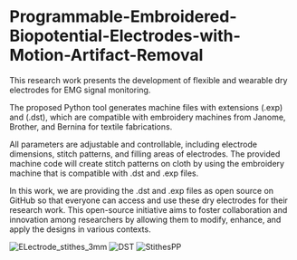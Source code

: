 # Programmable-Embroidered-Biopotential-Electrodes-with-Motion-Artifact-Removal


This research work presents the development of flexible and wearable dry electrodes for EMG signal monitoring.

The proposed Python tool generates machine files with extensions (.exp) and (.dst), which are compatible with embroidery machines from Janome, Brother, and Bernina for textile fabrications.

All parameters are adjustable and controllable, including electrode dimensions, stitch patterns, and filling areas of electrodes. The provided machine code will create stitch patterns on cloth by using the embroidery machine that is compatible with .dst and .exp files.

In this work, we are providing the .dst and .exp files as open source on GitHub so that everyone can access and use these dry electrodes for their research work. This open-source initiative aims to foster collaboration and innovation among researchers by allowing them to modify, enhance, and apply the designs in various contexts.


![ELectrode_stithes_3mm](https://github.com/user-attachments/assets/bbdeafe1-ea23-4f97-b5e9-bde27acea778)
![DST](https://github.com/user-attachments/assets/08a12d0e-8ec0-433a-82da-97f2a1cb7ecb)
![StithesPP](https://github.com/user-attachments/assets/7ce24e35-16db-4453-ab9e-37ae6f3988f2)
